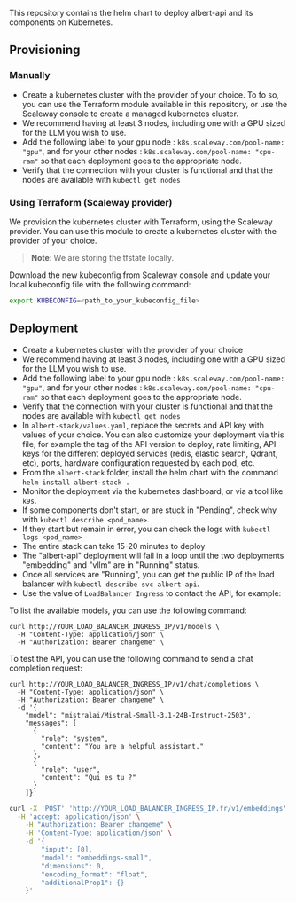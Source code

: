 This repository contains the helm chart to deploy albert-api and its components on Kubernetes.

## Provisioning

### Manually
- Create a kubernetes cluster with the provider of your choice. To fo so, you can use the Terraform module available in this repository, or use the Scaleway console to create a managed kubernetes cluster.
- We recommend having at least 3 nodes, including one with a GPU sized for the LLM you wish to use.
- Add the following label to your gpu node : `k8s.scaleway.com/pool-name: "gpu"`, and for your other nodes : `k8s.scaleway.com/pool-name: "cpu-ram"` so that each deployment goes to the appropriate node.
- Verify that the connection with your cluster is functional and that the nodes are available with `kubectl get nodes`

### Using Terraform (Scaleway provider)
We provision the kubernetes cluster with Terraform, using the Scaleway provider. You can use this module to create a kubernetes cluster with the provider of your choice.
> **Note**: We are storing the tfstate locally.

Download the new kubeconfig from Scaleway console and update your local kubeconfig file with the following command:
```bash 
export KUBECONFIG=<path_to_your_kubeconfig_file>
```

## Deployment
- Create a kubernetes cluster with the provider of your choice
- We recommend having at least 3 nodes, including one with a GPU sized for the LLM you wish to use.
- Add the following label to your gpu node : `k8s.scaleway.com/pool-name: "gpu"`, and for your other nodes : `k8s.scaleway.com/pool-name: "cpu-ram"` so that each deployment goes to the appropriate node.
- Verify that the connection with your cluster is functional and that the nodes are available with `kubectl get nodes`
- In `albert-stack/values.yaml`, replace the secrets and API key with values of your choice. You can also customize your deployment via this file, for example the tag of the API version to deploy, rate limiting, API keys for the different deployed services (redis, elastic search, Qdrant, etc), ports, hardware configuration requested by each pod, etc.
- From the `albert-stack` folder, install the helm chart with the command `helm install albert-stack .`
- Monitor the deployment via the kubernetes dashboard, or via a tool like `k9s`.
- If some components don't start, or are stuck in "Pending", check why with `kubectl describe <pod_name>`.
- If they start but remain in error, you can check the logs with `kubectl logs <pod_name>`
- The entire stack can take 15-20 minutes to deploy
- The "albert-api" deployment will fail in a loop until the two deployments "embedding" and "vllm" are in "Running" status.
- Once all services are "Running", you can get the public IP of the load balancer with `kubectl describe svc albert-api`.
- Use the value of `LoadBalancer Ingress` to contact the API, for example:


To list the available models, you can use the following command:
```
curl http://YOUR_LOAD_BALANCER_INGRESS_IP/v1/models \
  -H "Content-Type: application/json" \
  -H "Authorization: Bearer changeme" \
```

To test the API, you can use the following command to send a chat completion request:
```
curl http://YOUR_LOAD_BALANCER_INGRESS_IP/v1/chat/completions \
  -H "Content-Type: application/json" \
  -H "Authorization: Bearer changeme" \
  -d '{
    "model": "mistralai/Mistral-Small-3.1-24B-Instruct-2503",
    "messages": [
      {
        "role": "system",
        "content": "You are a helpful assistant."
      },
      {
        "role": "user",
        "content": "Qui es tu ?"
      }
    ]}'
```

```bash 
curl -X 'POST' 'http://YOUR_LOAD_BALANCER_INGRESS_IP.fr/v1/embeddings' \
  -H 'accept: application/json' \
    -H "Authorization: Bearer changeme" \
    -H 'Content-Type: application/json' \
    -d '{
        "input": [0],
        "model": "embeddings-small",
        "dimensions": 0,
        "encoding_format": "float",
        "additionalProp1": {}
    }'
```

